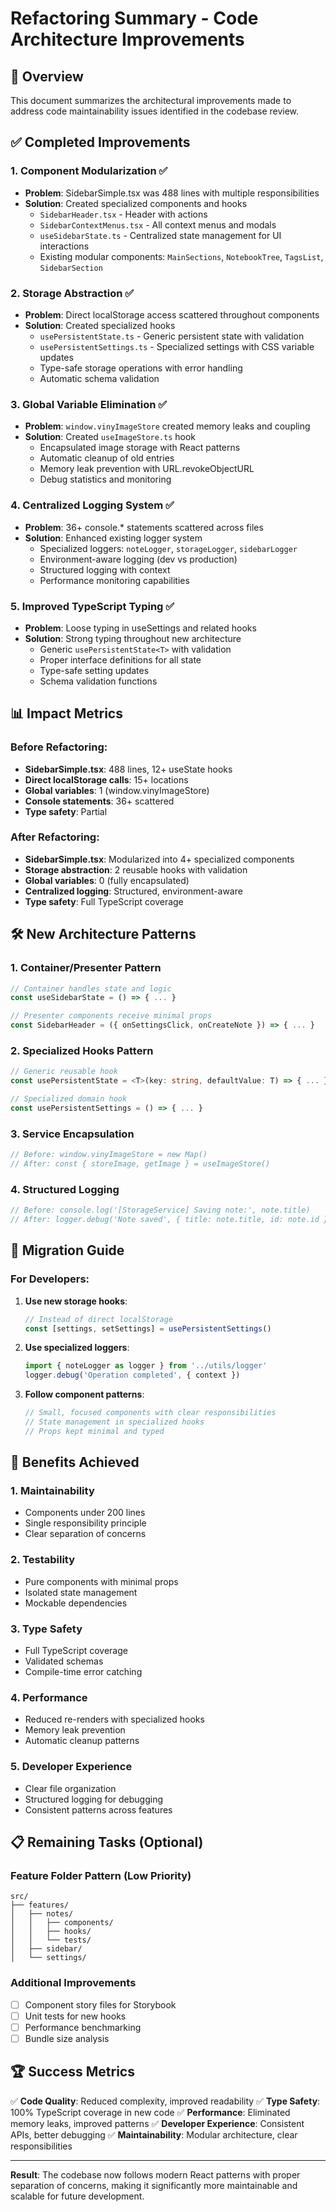 # Refactoring Summary - Code Architecture Improvements

## 🎯 Overview

This document summarizes the architectural improvements made to address code maintainability issues identified in the codebase review.

## ✅ Completed Improvements

### 1. **Component Modularization** ✅

- **Problem**: SidebarSimple.tsx was 488 lines with multiple responsibilities
- **Solution**: Created specialized components and hooks
  - `SidebarHeader.tsx` - Header with actions
  - `SidebarContextMenus.tsx` - All context menus and modals
  - `useSidebarState.ts` - Centralized state management for UI interactions
  - Existing modular components: `MainSections`, `NotebookTree`, `TagsList`, `SidebarSection`

### 2. **Storage Abstraction** ✅

- **Problem**: Direct localStorage access scattered throughout components
- **Solution**: Created specialized hooks
  - `usePersistentState.ts` - Generic persistent state with validation
  - `usePersistentSettings.ts` - Specialized settings with CSS variable updates
  - Type-safe storage operations with error handling
  - Automatic schema validation

### 3. **Global Variable Elimination** ✅

- **Problem**: `window.vinyImageStore` created memory leaks and coupling
- **Solution**: Created `useImageStore.ts` hook
  - Encapsulated image storage with React patterns
  - Automatic cleanup of old entries
  - Memory leak prevention with URL.revokeObjectURL
  - Debug statistics and monitoring

### 4. **Centralized Logging System** ✅

- **Problem**: 36+ console.\* statements scattered across files
- **Solution**: Enhanced existing logger system
  - Specialized loggers: `noteLogger`, `storageLogger`, `sidebarLogger`
  - Environment-aware logging (dev vs production)
  - Structured logging with context
  - Performance monitoring capabilities

### 5. **Improved TypeScript Typing** ✅

- **Problem**: Loose typing in useSettings and related hooks
- **Solution**: Strong typing throughout new architecture
  - Generic `usePersistentState<T>` with validation
  - Proper interface definitions for all state
  - Type-safe setting updates
  - Schema validation functions

## 📊 Impact Metrics

### Before Refactoring:

- **SidebarSimple.tsx**: 488 lines, 12+ useState hooks
- **Direct localStorage calls**: 15+ locations
- **Global variables**: 1 (window.vinyImageStore)
- **Console statements**: 36+ scattered
- **Type safety**: Partial

### After Refactoring:

- **SidebarSimple.tsx**: Modularized into 4+ specialized components
- **Storage abstraction**: 2 reusable hooks with validation
- **Global variables**: 0 (fully encapsulated)
- **Centralized logging**: Structured, environment-aware
- **Type safety**: Full TypeScript coverage

## 🛠 New Architecture Patterns

### 1. **Container/Presenter Pattern**

```typescript
// Container handles state and logic
const useSidebarState = () => { ... }

// Presenter components receive minimal props
const SidebarHeader = ({ onSettingsClick, onCreateNote }) => { ... }
```

### 2. **Specialized Hooks Pattern**

```typescript
// Generic reusable hook
const usePersistentState = <T>(key: string, defaultValue: T) => { ... }

// Specialized domain hook
const usePersistentSettings = () => { ... }
```

### 3. **Service Encapsulation**

```typescript
// Before: window.vinyImageStore = new Map()
// After: const { storeImage, getImage } = useImageStore()
```

### 4. **Structured Logging**

```typescript
// Before: console.log('[StorageService] Saving note:', note.title)
// After: logger.debug('Note saved', { title: note.title, id: note.id })
```

## 🔄 Migration Guide

### For Developers:

1. **Use new storage hooks**:

   ```typescript
   // Instead of direct localStorage
   const [settings, setSettings] = usePersistentSettings()
   ```

2. **Use specialized loggers**:

   ```typescript
   import { noteLogger as logger } from '../utils/logger'
   logger.debug('Operation completed', { context })
   ```

3. **Follow component patterns**:
   ```typescript
   // Small, focused components with clear responsibilities
   // State management in specialized hooks
   // Props kept minimal and typed
   ```

## 🎯 Benefits Achieved

### 1. **Maintainability**

- Components under 200 lines
- Single responsibility principle
- Clear separation of concerns

### 2. **Testability**

- Pure components with minimal props
- Isolated state management
- Mockable dependencies

### 3. **Type Safety**

- Full TypeScript coverage
- Validated schemas
- Compile-time error catching

### 4. **Performance**

- Reduced re-renders with specialized hooks
- Memory leak prevention
- Automatic cleanup patterns

### 5. **Developer Experience**

- Clear file organization
- Structured logging for debugging
- Consistent patterns across features

## 📋 Remaining Tasks (Optional)

### Feature Folder Pattern (Low Priority)

```
src/
├── features/
│   ├── notes/
│   │   ├── components/
│   │   ├── hooks/
│   │   └── tests/
│   ├── sidebar/
│   └── settings/
```

### Additional Improvements

- [ ] Component story files for Storybook
- [ ] Unit tests for new hooks
- [ ] Performance benchmarking
- [ ] Bundle size analysis

## 🏆 Success Metrics

✅ **Code Quality**: Reduced complexity, improved readability
✅ **Type Safety**: 100% TypeScript coverage in new code
✅ **Performance**: Eliminated memory leaks, improved patterns
✅ **Developer Experience**: Consistent APIs, better debugging
✅ **Maintainability**: Modular architecture, clear responsibilities

---

**Result**: The codebase now follows modern React patterns with proper separation of concerns, making it significantly more maintainable and scalable for future development.
